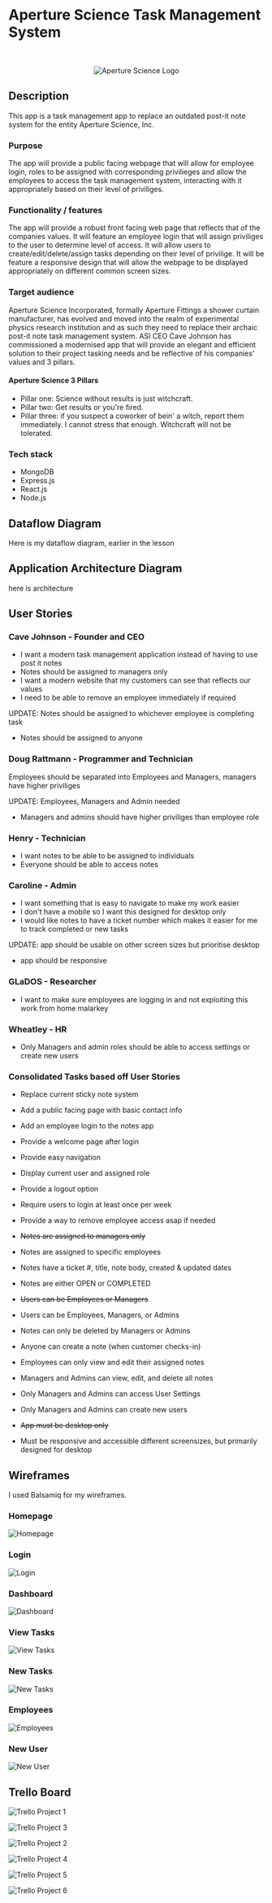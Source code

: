 # Aperture Science Task Management System

<br>

<p align="center">
  <img title="Aperture Science Logo" alt="Aperture Science Logo" src="https://combineoverwiki.net/images/thumb/f/f0/Aperture_Science_grey.svg/250px-Aperture_Science_grey.svg.png">
</p>

## Description

This app is a task management app to replace an outdated post-it note system for the entity Aperture Science, Inc.

### Purpose

The app will provide a public facing webpage that will allow for employee login, roles to be assigned with corresponding privilieges and allow the employees to access the task management system, interacting with it appropriately based on their level of priviliges.

### Functionality / features

The app will provide a robust front facing web page that reflects that of the companies values. It will feature an employee login that will assign priviliges to the user to determine level of access. It will allow users to create/edit/delete/assign tasks depending on their level of privilige. It will be feature a responsive design that will allow the webpage to be displayed appropriately on different common screen sizes.

### Target audience

Aperture Science Incorporated, formally Aperture Fittings a shower curtain manufacturer, has evolved and moved into the realm of experimental physics research institution and as such they need to replace their archaic post-it note task management system. ASI CEO Cave Johnson has commissioned a modernised app that will provide an elegant and efficient solution to their project tasking needs and be reflective of his companies' values and 3 pillars.

#### Aperture Science 3 Pillars

- Pillar one: Science without results is just witchcraft.
- Pillar two: Get results or you're fired.
- Pillar three: if you suspect a coworker of bein' a witch, report them immediately. I cannot stress that enough. Witchcraft will not be tolerated.

### Tech stack

- MongoDB
- Express.js
- React.js
- Node.js

## Dataflow Diagram

Here is my dataflow diagram, earlier in the lesson

## Application Architecture Diagram

here is architecture

## User Stories

### Cave Johnson - Founder and CEO

- I want a modern task management application instead of having to use post it notes
- Notes should be assigned to managers only
- I want a modern website that my customers can see that reflects our values
- I need to be able to remove an employee immediately if required

UPDATE: Notes should be assigned to whichever employee is completing task

- Notes should be assigned to anyone

### Doug Rattmann - Programmer and Technician

Employees should be separated into Employees and Managers, managers have higher priviliges

UPDATE: Employees, Managers and Admin needed

- Managers and admins should have higher priviliges than employee role

### Henry - Technician

- I want notes to be able to be assigned to individuals
- Everyone should be able to access notes

### Caroline - Admin

- I want something that is easy to navigate to make my work easier
- I don't have a mobile so I want this designed for desktop only
- I would like notes to have a ticket number which makes it easier for me to track completed or new tasks

UPDATE: app should be usable on other screen sizes but prioritise desktop

- app should be responsive

### GLaDOS - Researcher

- I want to make sure employees are logging in and not exploiting this work from home malarkey

### Wheatley - HR

- Only Managers and admin roles should be able to access settings or create new users

### Consolidated Tasks based off User Stories

- Replace current sticky note system
- Add a public facing page with basic contact info
- Add an employee login to the notes app
- Provide a welcome page after login
- Provide easy navigation
- Display current user and assigned role
- Provide a logout option
- Require users to login at least once per week
- Provide a way to remove employee access asap if needed
- ~~Notes are assigned to managers only~~
- Notes are assigned to specific employees
- Notes have a ticket #, title, note body, created & updated dates
- Notes are either OPEN or COMPLETED
- ~~Users can be Employees or Managers~~

- Users can be Employees, Managers, or Admins
- Notes can only be deleted by Managers or Admins
- Anyone can create a note (when customer checks-in)
- Employees can only view and edit their assigned notes  
- Managers and Admins can view, edit, and delete all notes
- Only Managers and Admins can access User Settings
- Only Managers and Admins can create new users
- ~~App must be desktop only~~
- Must be responsive and accessible different screensizes, but primarily designed for desktop

## Wireframes

I used Balsamiq for my wireframes.

### Homepage

![Homepage](https://share.balsamiq.com/c/cLrbwy41MUrUksWkY6spi9.png)

### Login

![Login](https://share.balsamiq.com/c/6DHbEDy1tLiH9uhyf3CqNt.png)

### Dashboard

![Dashboard](https://share.balsamiq.com/c/rzzQLegCB8mVGiGnWEi71w.png)

### View Tasks

![View Tasks](https://share.balsamiq.com/c/4pvM5YgF5aRfddWW3TkQsa.png)

### New Tasks

![New Tasks](https://share.balsamiq.com/c/5L53DSQw4BmNBxQ2kdhf2x.png)

### Employees

![Employees](https://share.balsamiq.com/c/96Btw1hQyvWZ7Eio9BfjA4.png)

### New User

![New User](https://share.balsamiq.com/c/fAR9Y5qGWdxEiXBMzfJpvP.png)

## Trello Board

![Trello Project 1](img\TrelloPicture1.png "Trello Project 1")

![Trello Project 3](img\TrelloPicture3.png "Trello Project 3")

![Trello Project 2](img\TrelloPicture2.png "Trello Project 2")

![Trello Project 4](img\TrelloPicture4.png "Trello Project 4")

![Trello Project 5](img\TrelloPicture5.png "Trello Project 5")

![Trello Project 6](img\TrelloPicture6.png "Trello Project 6")